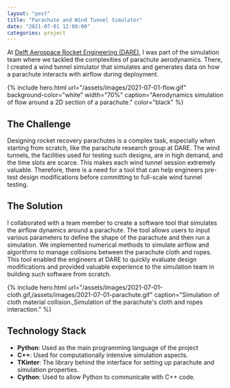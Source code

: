 ```yaml
---
layout: "post"
title: "Parachute and Wind Tunnel Simulator"
date: "2021-07-01 12:00:00"
categories: project
---
```


At [Delft Aerospace Rocket Engineering (DARE)](https://dare.tudelft.nl/), I was part of the simulation team where we tackled the complexities of parachute aerodynamics. There, I created a wind tunnel simulator that simulates and generates data on how a parachute interacts with airflow during deployment.

{% include hero.html url="/assets/images/2021-07-01-flow.gif" background-color="white" width="70%" caption="Aerodynamics simulation of flow around a 2D section of a parachute." color="black" %}

## The Challenge
Designing rocket recovery parachutes is a complex task, especially when starting from scratch, like the parachute research group at DARE. The wind tunnels, the facilities used for testing such designs, are in high demand, and the time slots are scarce. This makes each wind tunnel session extremely valuable. Therefore, there is a need for a tool that can help engineers pre-test design modifications before committing to full-scale wind tunnel testing.

## The Solution
I collaborated with a team member to create a software tool that simulates the airflow dynamics around a parachute. The tool allows users to input various parameters to define the shape of the parachute and then run a simulation. We implemented numerical methods to simulate airflow and algorithms to manage collisions between the parachute cloth and ropes. This tool enabled the engineers at DARE to quickly evaluate design modifications and provided valuable experience to the simulation team in building such software from scratch.

{% include hero.html url="/assets/images/2021-07-01-cloth.gif,/assets/images/2021-07-01-parachute.gif" caption="Simulation of cloth material collision.,Simulation of the parachute's cloth and ropes interaction." %}

## Technology Stack
- **Python**: Used as the main programming language of the project
- **C++**: Used for computationally intensive simulation aspects.
- **TKinter**: The library behind the interface for setting up parachute and simulation properties.
- **Cython**: Used to allow Python to communicate with C++ code.
